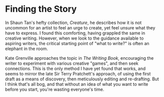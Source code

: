 Finding the Story
=================
In Shaun Tan's hefty collection, *Creature*, he describes how it is not uncommon for an artist to feel an urge to create, yet feel unsure what they have to express. I found this comforting, having grappled the same in creative writing. However, when we look to the guidance available to aspiring writers, the critical starting point of "what to write?" is often an elephant in the room.

Kate Grenville approaches the topic in *The Writing Book*, encouraging the writer to experiment with various creative "games", and then seek connections. This is the only method I have yet found that works, and seems to mirror the late Sir Terry Pratchett's approach, of using the first draft as a means of discovery, then meticulously editing and re-drafting. But I think that's all bog, and that without an idea of what you want to write before you start, you're wasting everyone's time.